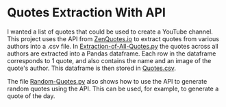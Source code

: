 # Quotes Extraction With API

I wanted a list of quotes that could be used to create a YouTube channel. This project uses the API from [ZenQuotes.io](https://zenquotes.io/) to extract quotes from various authors into a .csv file. In [Extraction-of-All-Quotes.py](https://github.com/nateofspades/Quotes_Extraction_With_API/blob/master/Extraction-of-All-Quotes.py) the quotes across all authors are extracted into a Pandas dataframe. Each row in the dataframe corresponds to 1 quote, and also contains the name and an image of the quote's author. This dataframe is then stored in [Quotes.csv](https://github.com/nateofspades/Quotes_Extraction_With_API/blob/master/Quotes.csv).

The file [Random-Quotes.py](https://github.com/nateofspades/Quotes_Extraction_With_API/blob/master/Random-Quotes.py) also shows how to use the API to generate random quotes using the API. This can be used, for example, to generate a quote of the day.
